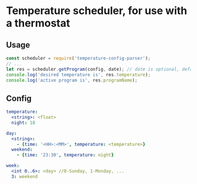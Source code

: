 # Temperature scheduler, for use with a thermostat

## Usage
```js
const scheduler = require('temperature-config-parser');
// ...
let res = scheduler.getProgram(config, date); // date is optional, defaults to Current Date
console.log('desired temperature is', res.temperature);
console.log('active program is', res.programName);
```


## Config
```yml
temperature:
  <string>: <float>
  night: 18

day:
  <string>:
    - {time: '<HH>:<MM>', temperature: <temperature>}
  weekend:
    - {time: '23:30', temperature: night}

week:
  <int 0..6>: <day> //0-Sunday, 1-Monday, ...
  3: weekend
```



